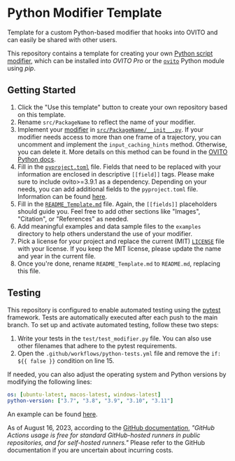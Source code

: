 # Python Modifier Template

Template for a custom Python-based modifier that hooks into OVITO and can easily be shared with other users.

This repository contains a template for creating your own [Python script modifier](https://docs.ovito.org/python/introduction/custom_modifiers.html), 
which can be installed into *OVITO Pro* or the [`ovito`](https://pypi.org/project/ovito/) Python module using *pip*.

## Getting Started

1. Click the "Use this template" button to create your own repository based on this template.
2. Rename `src/PackageName` to reflect the name of your modifier.
3. Implement your [modifier](https://docs.ovito.org/python/introduction/custom_modifiers.html#advanced-interface) in [`src/PackageName/__init__.py`](src/PackageName/__init__.py). If your modifier needs access to more than one frame of a trajectory, you can uncomment and implement the `input_caching_hints` method. Otherwise, you can delete it. More details on this method can be found in the [OVITO Python docs](https://www.ovito.org/docs/current/python/introduction/custom_modifiers.html#writing-custom-modifiers-advanced-interface). 
4. Fill in the [`pyproject.toml`](pyproject.toml) file. Fields that need to be replaced with your information are enclosed in descriptive `[[field]]` tags. Please make sure to include ovito>=3.9.1 as a dependency. Depending on your needs, you can add additional fields to the `pyproject.toml` file. Information can be found [here](https://setuptools.pypa.io/en/latest/userguide/index.html).
5. Fill in the [`README_Template.md`](README_Template.md) file. Again, the `[[fields]]` placeholders should guide you. Feel free to add other sections like "Images", "Citation", or "References" as needed.
6. Add meaningful examples and data sample files to the `examples` directory to help others understand the use of your modifier.
7. Pick a license for your project and replace the current (MIT) [`LICENSE`](LICENSE) file with your license. If you keep the MIT license, please update the name and year in the current file.
8. Once you're done, rename `README_Template.md` to `README.md`, replacing this file.

## Testing
This repository is configured to enable automated testing using the [pytest](https://docs.pytest.org/en/7.4.x/) framework. Tests are automatically executed after each push to the main branch. To set up and activate automated testing, follow these two steps:

1. Write your tests in the `test/test_modifier.py` file. You can also use other filenames that adhere to the pytest requirements.
2. Open the `.github/workflows/python-tests.yml` file and remove the `if: ${{ false }}` condition on line 15.

If needed, you can also adjust the operating system and Python versions by modifying the following lines:
```yaml
os: [ubuntu-latest, macos-latest, windows-latest]
python-version: ["3.7", "3.8", "3.9", "3.10", "3.11"]
```

An example can be found [here](https://github.com/nnn911/GenerateRandomSolution).

As of August 16, 2023, according to the [GitHub documentation](https://docs.github.com/en/billing/managing-billing-for-github-actions/about-billing-for-github-actions), *"GitHub Actions usage is free for standard GitHub-hosted runners in public repositories, and for self-hosted runners."* Please refer to the GitHub documentation if you are uncertain about incurring costs.

